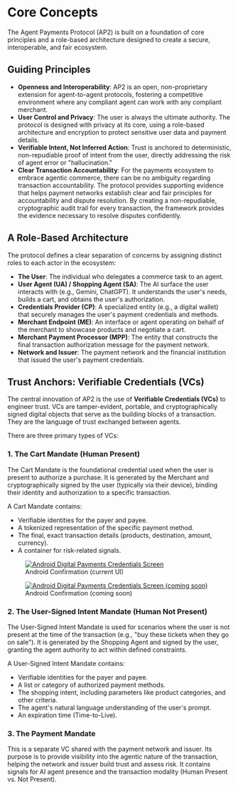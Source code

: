 # Core Concepts

The Agent Payments Protocol (AP2) is built on a foundation of core principles
and a role-based architecture designed to create a secure, interoperable, and
fair ecosystem.

## Guiding Principles

-   **Openness and Interoperability**: AP2 is an open, non-proprietary extension
    for agent-to-agent protocols, fostering a competitive environment where any
    compliant agent can work with any compliant merchant.
-   **User Control and Privacy**: The user is always the ultimate authority. The
    protocol is designed with privacy at its core, using a role-based
    architecture and encryption to protect sensitive user data and payment
    details.
-   **Verifiable Intent, Not Inferred Action**: Trust is anchored to
    deterministic, non-repudiable proof of intent from the user, directly
    addressing the risk of agent error or "hallucination."
-   **Clear Transaction Accountability**: For the payments ecosystem to embrace
    agentic commerce, there can be no ambiguity regarding transaction
    accountability. The protocol provides supporting evidence that helps payment
    networks establish clear and fair principles for accountability and dispute
    resolution. By creating a non-repudiable, cryptographic audit trail for
    every transaction, the framework provides the evidence necessary to resolve
    disputes confidently.

## A Role-Based Architecture

The protocol defines a clear separation of concerns by assigning distinct roles
to each actor in the ecosystem:

-   **The User**: The individual who delegates a commerce task to an agent.
-   **User Agent (UA) / Shopping Agent (SA)**: The AI surface the user interacts
    with (e.g., Gemini, ChatGPT). It understands the user's needs, builds a
    cart, and obtains the user's authorization.
-   **Credentials Provider (CP)**: A specialized entity (e.g., a digital wallet)
    that securely manages the user's payment credentials and methods.
-   **Merchant Endpoint (ME)**: An interface or agent operating on behalf of the
    merchant to showcase products and negotiate a cart.
-   **Merchant Payment Processor (MPP)**: The entity that constructs the final
    transaction authorization message for the payment network.
-   **Network and Issuer**: The payment network and the financial institution
    that issued the user's payment credentials.

## Trust Anchors: Verifiable Credentials (VCs)

The central innovation of AP2 is the use of **Verifiable Credentials (VCs)** to
engineer trust. VCs are tamper-evident, portable, and cryptographically signed
digital objects that serve as the building blocks of a transaction. They are the
language of trust exchanged between agents.

There are three primary types of VCs:

### 1. The Cart Mandate (Human Present)

The Cart Mandate is the foundational credential used when the user is present to
authorize a purchase. It is generated by the Merchant and cryptographically
signed by the user (typically via their device), binding their identity and
authorization to a specific transaction.

A Cart Mandate contains:

-   Verifiable identities for the payer and payee.
-   A tokenized representation of the specific payment method.
-   The final, exact transaction details (products, destination, amount,
    currency).
-   A container for risk-related signals.

<div class="grid cards">
    <figure markdown="span" class="card thumb">
        <a href="/assets/GMSCoreDPCScreen-legacy.png">
            <img src="/assets/GMSCoreDPCScreen-legacy.png" alt="Android Digital Payments Credentials Screen"/>
        </a>
    <figcaption>Android Confirmation (current UI)</figcaption>
    </figure>
    <figure markdown="span" class="card thumb">
        <a href="/assets/GMSCoreDPCScreen-future.png">
            <img src="/assets/GMSCoreDPCScreen-future.png" alt="Android Digital Payments Credentials Screen (coming soon)"/>
        </a>
        <figcaption>Android Confirmation (coming soon)</figcaption>
    </figure>
</div>

### 2. The User-Signed Intent Mandate (Human Not Present)

The User-Signed Intent Mandate is used for scenarios where the user is not
present at the time of the transaction (e.g., "buy these tickets when they go on
sale"). It is generated by the Shopping Agent and signed by the user, granting
the agent authority to act within defined constraints.

A User-Signed Intent Mandate contains:

-   Verifiable identities for the payer and payee.
-   A list or category of authorized payment methods.
-   The shopping intent, including parameters like product categories, and other
    criteria.
-   The agent's natural language understanding of the user's prompt.
-   An expiration time (Time-to-Live).

### 3. The Payment Mandate

This is a separate VC shared with the payment network and issuer. Its purpose is
to provide visibility into the agentic nature of the transaction, helping the
network and issuer build trust and assess risk. It contains signals for AI agent
presence and the transaction modality (Human Present vs. Not Present).
